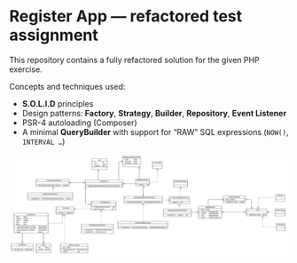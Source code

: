 # Register App — refactored test assignment

This repository contains a fully refactored solution for the given PHP exercise.  

Concepts and techniques used:

* **S.O.L.I.D** principles  
* Design patterns: **Factory**, **Strategy**, **Builder**, **Repository**, **Event Listener**  
* PSR-4 autoloading (Composer)  
* A minimal **QueryBuilder** with support for “RAW” SQL expressions (`NOW()`, `INTERVAL …`)


![alt text](image.png)